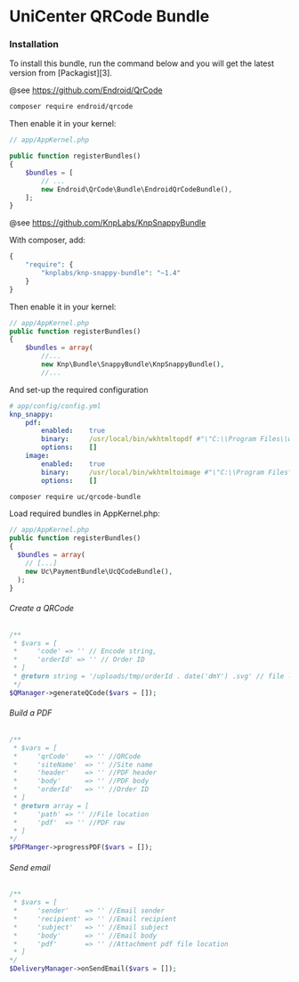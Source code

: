 # UniCenter QRCode Bundle

### Installation
To install this bundle, run the command below and you will get the latest version from [Packagist][3].

@see https://github.com/Endroid/QrCode
``` bash
composer require endroid/qrcode
```

Then enable it in your kernel:
``` php
// app/AppKernel.php

public function registerBundles()
{
    $bundles = [
        // ...
        new Endroid\QrCode\Bundle\EndroidQrCodeBundle(),
    ];
}
```


@see https://github.com/KnpLabs/KnpSnappyBundle

With composer, add:
``` php
{
    "require": {
        "knplabs/knp-snappy-bundle": "~1.4"
    }
}
```

Then enable it in your kernel:
``` php
// app/AppKernel.php
public function registerBundles()
{
    $bundles = array(
        //...
        new Knp\Bundle\SnappyBundle\KnpSnappyBundle(),
        //...
```

And set-up the required configuration
``` yaml
# app/config/config.yml
knp_snappy:
    pdf:
        enabled:    true
        binary:     /usr/local/bin/wkhtmltopdf #"\"C:\\Program Files\\wkhtmltopdf\\bin\\wkhtmltopdf.exe\"" for Windows users
        options:    []
    image:
        enabled:    true
        binary:     /usr/local/bin/wkhtmltoimage #"\"C:\\Program Files\\wkhtmltopdf\\bin\\wkhtmltoimage.exe\"" for Windows users
        options:    []
```

``` bash
composer require uc/qrcode-bundle
```

Load required bundles in AppKernel.php:

``` php
// app/AppKernel.php
public function registerBundles()
{
  $bundles = array(
    // [...]
    new Uc\PaymentBundle\UcQCodeBundle(),
  );
}
```

###### Create a QRCode

``` php
/**
 * $vars = [
 *     'code' => '' // Encode string,
 *     'orderId' => '' // Order ID
 * ]
 * @return string = '/uploads/tmp/orderId . date('dmY') .svg' // file location
 */
$QManager->generateQCode($vars = []);
```

###### Build a PDF

``` php
/**
 * $vars = [
 *     'qrCode'    => '' //QRCode
 *     'siteName'  => '' //Site name
 *     'header'    => '' //PDF header
 *     'body'      => '' //PDF body
 *     'orderId'   => '' //Order ID
 * ]
 * @return array = [
 *     'path' => '' //File location
 *     'pdf'  => '' //PDF raw
 * ]
*/
$PDFManger->progressPDF($vars = []);
```

###### Send email

``` php
/**
 * $vars = [
 *     'sender'    => '' //Email sender
 *     'recipient' => '' //Email recipient
 *     'subject'   => '' //Email subject
 *     'body'      => '' //Email body
 *     'pdf'       => '' //Attachment pdf file location
 * ]
*/
$DeliveryManager->onSendEmail($vars = []);
```